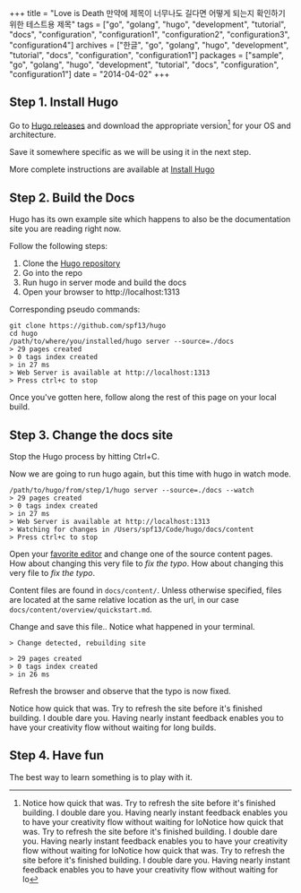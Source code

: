 +++
title = "Love is Death 만약에 제목이 너무나도 길다면 어떻게 되는지 확인하기 위한 테스트용 제목"
tags = ["go", "golang", "hugo", "development", "tutorial", "docs", "configuration", "configuration1", "configuration2", "configuration3", "configuration4"]
archives = ["한글", "go", "golang", "hugo", "development", "tutorial", "docs", "configuration", "configuration1"]
packages = ["sample", "go", "golang", "hugo", "development", "tutorial", "docs", "configuration", "configuration1"]
date = "2014-04-02"
+++

## Step 1. Install Hugo

Go to [Hugo releases](https://github.com/spf13/hugo/releases) and download the
appropriate version[^1] for your OS and architecture.

Save it somewhere specific as we will be using it in the next step.

More complete instructions are available at [Install Hugo](https://gohugo.io/getting-started/installing/)

## Step 2. Build the Docs

Hugo has its own example site which happens to also be the documentation site
you are reading right now.

Follow the following steps:

 1. Clone the [Hugo repository](http://github.com/spf13/hugo)
 2. Go into the repo
 3. Run hugo in server mode and build the docs
 4. Open your browser to http://localhost:1313

Corresponding pseudo commands:

    git clone https://github.com/spf13/hugo
    cd hugo
    /path/to/where/you/installed/hugo server --source=./docs
    > 29 pages created
    > 0 tags index created
    > in 27 ms
    > Web Server is available at http://localhost:1313
    > Press ctrl+c to stop

Once you've gotten here, follow along the rest of this page on your local build.

## Step 3. Change the docs site

Stop the Hugo process by hitting Ctrl+C.

Now we are going to run hugo again, but this time with hugo in watch mode.

    /path/to/hugo/from/step/1/hugo server --source=./docs --watch
    > 29 pages created
    > 0 tags index created
    > in 27 ms
    > Web Server is available at http://localhost:1313
    > Watching for changes in /Users/spf13/Code/hugo/docs/content
    > Press ctrl+c to stop


Open your [favorite editor](http://vim.spf13.com) and change one of the source
content pages. How about changing this very file to *fix the typo*. How about changing this very file to *fix the typo*.

Content files are found in `docs/content/`. Unless otherwise specified, files
are located at the same relative location as the url, in our case
`docs/content/overview/quickstart.md`.

Change and save this file.. Notice what happened in your terminal.

    > Change detected, rebuilding site

    > 29 pages created
    > 0 tags index created
    > in 26 ms

Refresh the browser and observe that the typo is now fixed.

Notice how quick that was. Try to refresh the site before it's finished building. I double dare you.
Having nearly instant feedback enables you to have your creativity flow without waiting for long builds.

## Step 4. Have fun

The best way to learn something is to play with it.

[^1]: Notice how quick that was. Try to refresh the site before it's finished building. I double dare you.
Having nearly instant feedback enables you to have your creativity flow without waiting for loNotice how quick that was. Try to refresh the site before it's finished building. I double dare you.
Having nearly instant feedback enables you to have your creativity flow without waiting for loNotice how quick that was. Try to refresh the site before it's finished building. I double dare you.
Having nearly instant feedback enables you to have your creativity flow without waiting for lo